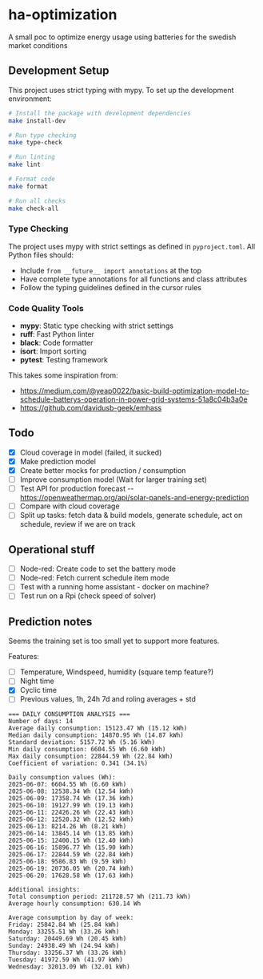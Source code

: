 # ha-optimization

A small poc to optimize energy usage using batteries for the swedish market conditions

## Development Setup

This project uses strict typing with mypy. To set up the development environment:

```bash
# Install the package with development dependencies
make install-dev

# Run type checking
make type-check

# Run linting
make lint

# Format code
make format

# Run all checks
make check-all
```

### Type Checking

The project uses mypy with strict settings as defined in `pyproject.toml`. All Python files should:

- Include `from __future__ import annotations` at the top
- Have complete type annotations for all functions and class attributes
- Follow the typing guidelines defined in the cursor rules

### Code Quality Tools

- **mypy**: Static type checking with strict settings
- **ruff**: Fast Python linter
- **black**: Code formatter
- **isort**: Import sorting
- **pytest**: Testing framework

This takes some inspiration from:

- <https://medium.com/@yeap0022/basic-build-optimization-model-to-schedule-batterys-operation-in-power-grid-systems-51a8c04b3a0e>
- <https://github.com/davidusb-geek/emhass>

## Todo

- [x] Cloud coverage in model (failed, it sucked)
- [x] Make prediction model
- [x] Create better mocks for production / consumption
- [ ] Improve consumption model (Wait for larger training set)
- [ ] Test API for production forecast
  -- <https://openweathermap.org/api/solar-panels-and-energy-prediction>
- [ ] Compare with cloud coverage
- [ ] Split up tasks: fetch data & build models, generate schedule, act on schedule, review if we are on track

## Operational stuff

- [ ] Node-red: Create code to set the battery mode
- [ ] Node-red: Fetch current schedule item mode
- [ ] Test with a running home assistant - docker on machine?
- [ ] Test run on a Rpi (check speed of solver)

## Prediction notes

Seems the training set is too small yet to support more features.

Features:

- [ ] Temperature, Windspeed, humidity (square temp feature?)
- [ ] Night time
- [x] Cyclic time
- [ ] Previous values, 1h, 24h 7d and roling averages + std

```text
=== DAILY CONSUMPTION ANALYSIS ===
Number of days: 14
Average daily consumption: 15123.47 Wh (15.12 kWh)
Median daily consumption: 14870.95 Wh (14.87 kWh)
Standard deviation: 5157.72 Wh (5.16 kWh)
Min daily consumption: 6604.55 Wh (6.60 kWh)
Max daily consumption: 22844.59 Wh (22.84 kWh)
Coefficient of variation: 0.341 (34.1%)

Daily consumption values (Wh):
2025-06-07: 6604.55 Wh (6.60 kWh)
2025-06-08: 12538.34 Wh (12.54 kWh)
2025-06-09: 17358.74 Wh (17.36 kWh)
2025-06-10: 19127.99 Wh (19.13 kWh)
2025-06-11: 22426.26 Wh (22.43 kWh)
2025-06-12: 12520.32 Wh (12.52 kWh)
2025-06-13: 8214.26 Wh (8.21 kWh)
2025-06-14: 13845.14 Wh (13.85 kWh)
2025-06-15: 12400.15 Wh (12.40 kWh)
2025-06-16: 15896.77 Wh (15.90 kWh)
2025-06-17: 22844.59 Wh (22.84 kWh)
2025-06-18: 9586.83 Wh (9.59 kWh)
2025-06-19: 20736.05 Wh (20.74 kWh)
2025-06-20: 17628.58 Wh (17.63 kWh)

Additional insights:
Total consumption period: 211728.57 Wh (211.73 kWh)
Average hourly consumption: 630.14 Wh

Average consumption by day of week:
Friday: 25842.84 Wh (25.84 kWh)
Monday: 33255.51 Wh (33.26 kWh)
Saturday: 20449.69 Wh (20.45 kWh)
Sunday: 24938.49 Wh (24.94 kWh)
Thursday: 33256.37 Wh (33.26 kWh)
Tuesday: 41972.59 Wh (41.97 kWh)
Wednesday: 32013.09 Wh (32.01 kWh)
```
